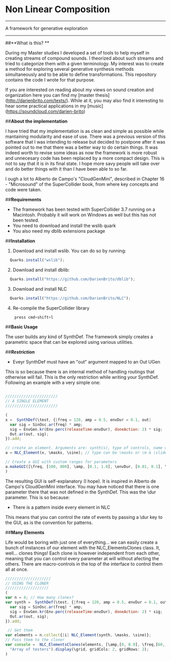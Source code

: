 # Non Linear Composition
_________________________________________________________________________

A framework for generative exploration
_________________________________________________________________________

##**What is this? **

During my Master studies I developed a set of tools to help myself in creating streams of compound sounds. I theorized about such streams and tried to categorize them with a given terminology. My interest was to create a method for exploring several generative synthesis methods simultaneously and to be able to define transformations. This repository contains the code I wrote for that purpose. 

If you are interested on reading about my views on sound creation and organization here you can find my [master thesis] (http://darienbrito.com/texts/). While at it, you may also find it interesting to hear some practical applications in my [music] (https://soundcloud.com/darien-brito)

##**About the implementation**

I have tried that my implementation is as clean and simple as possible while mantaining modularity and ease of use. There was a previous version of this software that I was intending to release but decided to postpone after it was pointed out to me that there was a better way to do certain things. It was indeed worth to revise some ideas as now the framework is more robust and unnecesary code has been replaced by a more compact design. This is not to say that it is in its final state. I hope more savy people will take over and do better things with it than I have been able to so far.  

I ough a lot to Alberto de Campo's "CloudGenMini", described in Chapter 16 - "Microsound" of the SuperCollider book, from where key concepts and code were taken. 

##**Requirements**

- The framework has been tested with SuperCollider 3.7 running on a Macintosh. 
  Probably it will work on Windows as well but this has not been tested.
- You need to download and install the wslib quark
- You also need my dblib extensions package

##**Installation**

1. Download and install wslib. You can do so by running: 

  ```js
    Quarks.install("wslib");
  ```
2. Download and install dblib:

  ```js
    Quarks.install("https://github.com/DarienBrito/dblib");
  ```
3. Download and install NLC

  ```js
    Quarks.install("https://github.com/DarienBrito/NLC");
  ```
4. Re-compile the SuperCollider library

```js
    press cmd+shift+l
```

##**Basic Usage**

The user builds any kind of SynthDef. The framework simply creates a parametric space that can be explored using various utilities.

##***Restriction***

- Eveyr SynthDef must have an "out" argument mapped to an Out UGen

This is so because there is an internal method of handling routings that otherwise will fail. This is the only restriction while writing your SynthDef. Following an example with a very simple one:

```js

///////////////////////
// A SINGLE ELEMENT
///////////////////////

(
x =  SynthDef(\test, {|freq = 120, amp = 0.5, envDur = 0.1, out|
  var sig = SinOsc.ar(freq) * amp;
  sig = EnvGen.kr(Env.perc(releaseTime:envDur), doneAction: 2) * sig;
  Out.ar(out, sig);
}).add;

// create an element. Arguments are: synth(s), type of controls, name of the element
a = NLC_Element(x, \masks, \sine); // type can be \masks or \m & \sliders or \s

// Create a GUI with custom ranges for parameters
a.makeGUI([\freq, [100, 800], \amp, [0.1, 1.0], \envDur, [0.01, 0.1], \dur, [0.01, 1]]); 
)

```
The resulting GUI is self-explanatory (I hope). It is inspired in Alberto de Campo's CloudGenMini interface. You may have noticed that there is one parameter there that was not defined in the SynthDef. This was the \dur parameter. This is so because:

- There is a pattern inside every element in NLC

This means that you can control the rate of events by passing a \dur key to the GUI, as is the convention for patterns.

##**Many Elements** 

Life would be boring with just one of everything... we can easily create a bunch of instances of our element with the NLC_ElementsClones class. It, well... clones things! Each clone is however independent from each other, meaning that you can control every parameter at will without afecting the others. There are macro-controls in the top of the interface to control them all at once.

```js
////////////////////
// USING THE CLONER
///////////////////
(
var n = 4; // How many clones?
var synth =  SynthDef(\test, {|freq = 120, amp = 0.5, envDur = 0.1, out|
  var sig = SinOsc.ar(freq) * amp;
  sig = EnvGen.kr(Env.perc(releaseTime:envDur), doneAction: 2) * sig;
  Out.ar(out, sig);
}).add;

 // Get them
var elements = n.collect{|i| NLC_Element(synth, \masks, \sine)};
// Pass them to the cloner
var console =  NLC_ElementsClones(elements, [\amp,[0, 0.9], \freq,[60, 2000], \envDur,[0.01,0.1], \dur, [0.01, 0.1]] ! n,
  "Array of testers").display(\grid, gridCols: 2, gridRows: 2);
)

```


